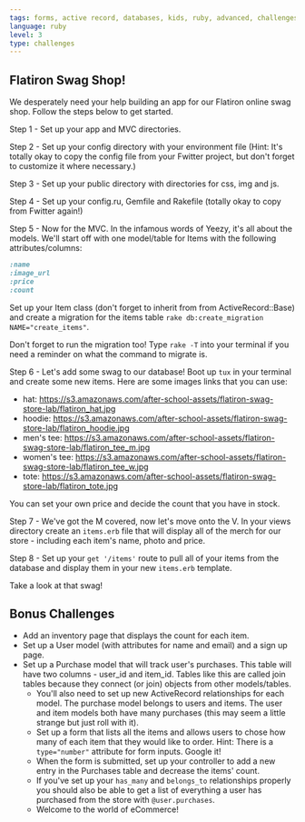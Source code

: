 ```yaml
---
tags: forms, active record, databases, kids, ruby, advanced, challenges
language: ruby
level: 3
type: challenges
---
```


## Flatiron Swag Shop!

We desperately need your help building an app for our Flatiron online swag shop. Follow the steps below to get started.

Step 1 - Set up your app and MVC directories.

Step 2 - Set up your config directory with your environment file (Hint: It's totally okay to copy the config file from your Fwitter project, but don't forget to customize it where necessary.)

Step 3 - Set up your public directory with directories for css, img and js.

Step 4 - Set up your config.ru, Gemfile and Rakefile (totally okay to copy from Fwitter again!)

Step 5 - Now for the MVC. In the infamous words of Yeezy, it's all about the models. We'll start off with one model/table for Items with the following attributes/columns:

```ruby
:name
:image_url 
:price
:count
```

Set up your Item class (don't forget to inherit from from ActiveRecord::Base) and create a migration for the items table `rake db:create_migration NAME="create_items"`. 

Don't forget to run the migration too! Type `rake -T` into your terminal if you need a reminder on what the command to migrate is.

Step 6 - Let's add some swag to our database! Boot up `tux` in your terminal and create some new items. Here are some images links that you can use:

+ hat: https://s3.amazonaws.com/after-school-assets/flatiron-swag-store-lab/flatiron_hat.jpg
+ hoodie: https://s3.amazonaws.com/after-school-assets/flatiron-swag-store-lab/flatiron_hoodie.jpg
+ men's tee: https://s3.amazonaws.com/after-school-assets/flatiron-swag-store-lab/flatiron_tee_m.jpg
+ women's tee: https://s3.amazonaws.com/after-school-assets/flatiron-swag-store-lab/flatiron_tee_w.jpg
+ tote: https://s3.amazonaws.com/after-school-assets/flatiron-swag-store-lab/flatiron_tote.jpg

You can set your own price and decide the count that you have in stock.

Step 7 - We've got the M covered, now let's move onto the V. In your views directory create an `items.erb` file that will display all of the merch for our store - including each item's name, photo and price.

Step 8 - Set up your `get '/items'` route to pull all of your items from the database and display them in your new `items.erb` template.

Take a look at that swag!

## Bonus Challenges
+ Add an inventory page that displays the count for each item.
+ Set up a User model (with attributes for name and email) and a sign up page.
+ Set up a Purchase model that will track user's purchases. This table will have two columns - user_id and item_id. Tables like this are called join tables because they connect (or join) objects from other models/tables.
  * You'll also need to set up new ActiveRecord relationships for each model. The purchase model belongs to users and items. The user and item models both have many purchases (this may seem a little strange but just roll with it).
  * Set up a form that lists all the items and allows users to chose how many of each item that they would like to order. Hint: There is a `type="number"` attribute for form inputs. Google it! 
  * When the form is submitted, set up your controller to add a new entry in the Purchases table and decrease the items' count.
  * If you've set up your `has_many` and `belongs_to` relationships properly you should also be able to get a list of everything a user has purchased from the store with `@user.purchases`.
  * Welcome to the world of eCommerce!

